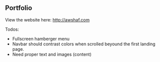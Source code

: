 ## Portfolio

View the website here: http://awshaf.com


Todos:
-   Fullscreen hamberger menu
-   Navbar should contrast colors when scrolled beyound the first landing page. 
-   Need proper text and images (content)